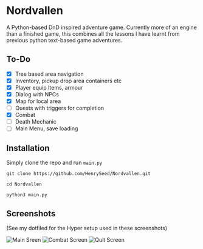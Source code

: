 # Nordvallen

A Python-based DnD inspired adventure game. Currently more of an engine than a finished game, this combines all the lessons I have learnt from previous python text-based game adventures.


## To-Do
* [x] Tree based area navigation
* [x] Inventory, pickup drop area containers etc
* [x] Player equip Items, armour
* [x] Dialog with NPCs
* [x] Map for local area
* [ ] Quests with triggers for completion
* [x] Combat
* [ ] Death Mechanic
* [ ] Main Menu, save loading

## Installation

Simply clone the repo and run `main.py`

`git clone https://github.com/HenrySeed/Nordvallen.git`

`cd Nordvallen`

`python3 main.py`

## Screenshots

(See my dotfiled for the Hyper setup used in these screenshots)

![Main Sreen](https://i.imgur.com/SWpyyiY.png)
![Combat Screen](https://i.imgur.com/l94Ax9z.png)
![Quit Screen](https://i.imgur.com/VNF61u5.png)
